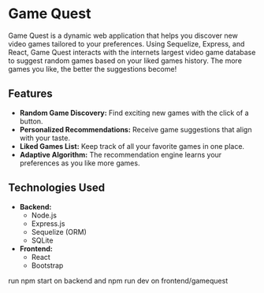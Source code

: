 # Game Quest

Game Quest is a dynamic web application that helps you discover new video games tailored to your preferences. Using Sequelize, Express, and React, Game Quest interacts with the internets largest video game database to suggest random games based on your liked games history. The more games you like, the better the suggestions become!

## Features

* **Random Game Discovery:** Find exciting new games with the click of a button.
* **Personalized Recommendations:** Receive game suggestions that align with your taste.
* **Liked Games List:** Keep track of all your favorite games in one place.
* **Adaptive Algorithm:**  The recommendation engine learns your preferences as you like more games.

## Technologies Used

* **Backend:**
    * Node.js
    * Express.js
    * Sequelize (ORM)
    * SQLite
* **Frontend:**
    * React
    * Bootstrap

 run npm start on backend and npm run dev on frontend/gamequest
